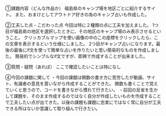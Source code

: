 ①課題内容（どんな作品か）
福島県のキャンプ場を地区ごとに紹介するサイト。
また、おまけとしてアウトドア好きの為のキャンプ占いも作成した。


②工夫した点・こだわった点
今回は特に２種類の点に工夫を加えました。
1つ目が福島県の地区を選択したときに、その地区のキャンプ場のみ表示させるということ。
クリッカブルマップを使い画像の中のこの座標をクリックしたら、この文章を表示するという仕様にしました。
2つ目がキャンプ占いになります。最後の最後にif文を使って簡単な占いを作りたいと思い簡易的なものを作成しました。
簡易的でシンプルなif文ですが、即興で作成することが出来ました。


③質問・疑問（あれば）
ここで確認したいことは特になし

④今回の課題に関して
・今回の課題は関数の書き方に苦労したが動画、サイト、有識者の意見を貰いながら作成することができた。
関数も書くことで覚えていくと思うので、コードを書きながら慣れて行きたい。
・前回の反省を生かして課題を、そのまま作成するのではなく自分が作成したいものを作成することで工夫したい点が出てきた。以後の課題も課題に忠実にではなく常に自分が工夫できる所はないか意識して取り組んで行きたい。

